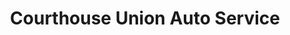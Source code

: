 ---
title: "Courthouse Union Auto Service"
url: /eureka/courthouse-union-auto-service/
shop: car repair
---